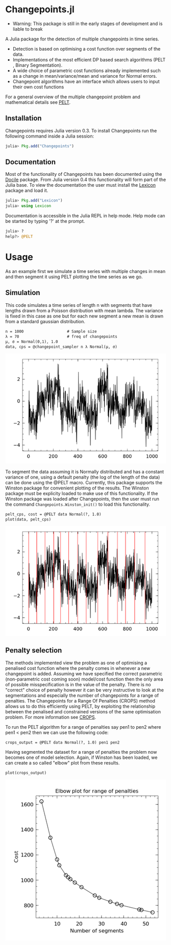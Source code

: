# Changepoints.jl

* Warning: This package is still in the early stages of development and is liable to break

A Julia package for the detection of multiple changepoints in time series.

- Detection is based on optimising a cost function over segments of the data.
- Implementations of the most efficient DP based search algorithms (PELT , Binary Segmentation).
- A wide choice of parametric cost functions already implemented such as a change in mean/variance/mean and variance for Normal errors.
- Changepoint algorithms have an interface which allows users to input their own cost functions

For a general overview of the multiple changepoint problem and mathematical details see [PELT](http://arxiv.org/pdf/1101.1438.pdf).

## Installation

Changepoints requires Julia version 0.3. To install Changepoints run the following command inside a Julia session:

```julia
julia> Pkg.add("Changepoints")
```

## Documentation

Most of the functionality of Changepoints has been documented using the [Docile](https://github.com/MichaelHatherly/Docile.jl) package. From Julia version 0.4 this functionality will form part of the Julia base. To view the documentation the user must install the [Lexicon](https://github.com/MichaelHatherly/Lexicon.jl) package and load it.

```julia
julia> Pkg.add("Lexicon")
julia> using Lexicon
```

Documentation is accessible in the Julia REPL in help mode. Help mode can be started by typing '?' at the prompt.

```julia
julia> ?
help?> @PELT
```

# Usage

As an example first we simulate a time series with multiple changes in mean and then segment it using PELT plotting the time series as we go.

## Simulation

This code simulates a time series of length n with segments that have lengths drawn from a Poisson distribution with mean lambda. The variance
is fixed in this case as one but for each new segment a new mean is drawn from a standard gaussian distribution.

```
n = 1000                   # Sample size
λ = 70                     # freq of changepoints
μ, σ = Normal(0,1), 1.0 
data, cps = @changepoint_sampler n λ Normal(μ, σ)
```

![Winston plot of simulated changepoints](/docs/example.png?raw=true "Simulated Changepoints")

To segment the data assuming it is Normally distributed and has a constant variance of one, using a default penalty (the log of the length of the data) can be done using the @PELT macro. Currently, this package supports the Winston package for convenient plotting of the results. The Winston package must be explicity loaded to make use of this functionality. If the Winston package was loaded after Changepoints, then the user must run the command `Changepoints.Winston_init()` to load this functionality.

```
pelt_cps, cost = @PELT data Normal(?, 1.0)
plot(data, pelt_cps) 
```

![Winston plot of Changepoints detected by PELT](/docs/example_pelt.png?raw=true "Changepoints detected by PELT")

## Penalty selection

The methods implemented view the problem as one of optimising a penalised cost function where the penalty comes in whenever a new changepoint is added. Assuming 
we have specified the correct parametric (non-parametric cost coming soon) model/cost function then the only area of possible misspecification is in the 
value of the penalty. There is no "correct" choice of penalty however it can be very instructive to look at the segmentations and especially the number of changepoints
for a range of penalties. The Changepoints for a Range Of Penalties (CROPS) method allows us to do this efficiently using PELT, by exploiting the relationship 
between the penalised and constrained versions of the same optimisation problem. For more information see [CROPS](http://arxiv.org/abs/1412.3617).

To run the PELT algorithm for a range of penalties say pen1 to pen2 where pen1 < pen2 
then we can use the following code:

```
crops_output = @PELT data Normal(?, 1.0) pen1 pen2
```

Having segmented the dataset for a range of penalties the problem now becomes one of model selection. Again, if Winston has been loaded, we can create a so called "elbow" plot from these results.

```
plot(crops_output)
```
![Winston plot of cost against number of changepoints](/docs/elbowplot.png?raw=true "Elbow plot")
